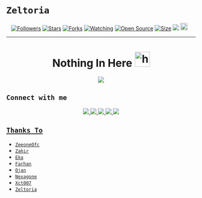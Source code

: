 # ```Zeltoria```
<p align="center">
<a href="https://github.com/zeeone-ofc/followers"><img title="Followers" src="https://img.shields.io/github/followers/FLixx4K?color=red&style=flat-square"></a>
<a href="https://github.com/zeeone-ofc/api-mirip-zeks/stargazers/"><img title="Stars" src="https://img.shields.io/github/stars/FLixx4K/api-mirip-zeks?color=blue&style=flat-square"></a>
<a href="https://github.com/zeeone-ofc/api-mirip-zeks/network/members"><img title="Forks" src="https://img.shields.io/github/forks/FLixx4K/api-mirip-zeks?color=red&style=flat-square"></a>
<a href="https://github.com/zeeone-ofc/api-mirip-zeks/watchers"><img title="Watching" src="https://img.shields.io/github/watchers/FLixx4K/api-mirip-zeks?label=Watchers&color=blue&style=flat-square"></a>
<a href="https://github.com/zeeone-ofc/api-mirip-zeks"><img title="Open Source" src="https://badges.frapsoft.com/os/v2/open-source.svg?v=103"></a>
<a href="https://github.com/zeeone-ofc/api-mirip-zeks/"><img title="Size" src="https://img.shields.io/github/repo-size/FLixx4K/api-mirip-zeks?style=flat-square&color=green"></a>
<a href="https://hits.seeyoufarm.com"><img src="https://hits.seeyoufarm.com/api/count/incr/badge.svg?url=https%3A%2F%2Fgithub.com%2FFLixx4K%2FRest-api-mirip-zeks&count_bg=%2379C83D&title_bg=%23555555&icon=probot.svg&icon_color=%2300FF6D&title=hits&edge_flat=false"/></a>
<a href="https://github.com/FLixx4K/api-mirip-zeks/graphs/commit-activity"><img height="20" src="https://img.shields.io/badge/Maintained%3F-yes-green.svg"></a>&nbsp;&nbsp;
</p>
<p align='center'>
    </p>

-------
<h1 align="center">Nothing In Here <img src="https://user-images.githubusercontent.com/1303154/88677602-1635ba80-d120-11ea-84d8-d263ba5fc3c0.gif" width="40px" alt="hi"><br></h1>
<p align="center">
  <img src="https://telegra.ph/file/3a4cd2e2d86cac6805abb.jpg" /></>
</p>


## ```Connect with me```
<p align="center">
  <a href="https://instagram.com/danilelistz02"><img src="https://img.shields.io/badge/Instagram-E4405F?style=for-the-badge&logo=instagram&logoColor=white"/> 
  <a href="https://wa.me/6285776353741"><img src="https://img.shields.io/badge/WhatsApp-25D366?style=for-the-badge&logo=whatsapp&logoColor=white" />
  <a href="https://www.facebook.com/zeltoriaid"><img src="https://img.shields.io/badge/Facebook-%234267B2.svg?&style=for-the-badge&logo=facebook&logoColor=white" />
  <a href="https://github.com/Zeltoria"><img src="https://img.shields.io/badge/-GitHub-black?style=flat-square&logo=github" /> 
  <a href="https://youtube.com/@Zeltoria"><img src="https://img.shields.io/youtube/channel/subscribers/UCdzWwbApjkyODby7_MoRYlA?style=social" /> <br>
</p>

## ```Thanks To```

- [`ZeeoneOfc`]()
- [`Zahir`]()
- [`Eka`]()
- [`Farhan`]()
- [`Ojan`]()
- [`Nexagone`]()
- [`Xct007`]()
- [`Zeltoria`]()
